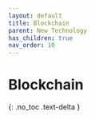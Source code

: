 ```yaml
---
layout: default
title: Blockchain
parent: New Technology
has_children: true
nav_order: 10
---
```


# Blockchain

{: .no_toc .text-delta }
